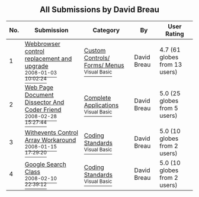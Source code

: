 ﻿<div align="center">

## All Submissions by David Breau

</div>

No.  | Submission | Category | By   | User Rating
---- | ---------- | -------- | ---- | -----------
1 | [Webbrowser control replacement and upgrade<br /><sup>2008-01-03 10:02:24</sup>](https://github.com/Planet-Source-Code/david-breau-webbrowser-control-replacement-and-upgrade__1-69866) | [Custom Controls/ Forms/  Menus<br /><sup>Visual Basic</sup>](../ByCategory/custom-controls-forms-menus__1-4.md) | David Breau | 4.7 (61 globes from 13 users)
2 | [Web Page Document Dissector And Coder Friend<br /><sup>2008-02-28 15:27:44</sup>](https://github.com/Planet-Source-Code/david-breau-web-page-document-dissector-and-coder-friend__1-70172) | [Complete Applications<br /><sup>Visual Basic</sup>](../ByCategory/complete-applications__1-27.md) | David Breau | 5.0 (25 globes from 5 users)
3 | [Withevents Control Array Workaround<br /><sup>2008-01-15 17:29:20</sup>](https://github.com/Planet-Source-Code/david-breau-withevents-control-array-workaround__1-69923) | [Coding Standards<br /><sup>Visual Basic</sup>](../ByCategory/coding-standards__1-43.md) | David Breau | 5.0 (10 globes from 2 users)
4 | [Google Search Class<br /><sup>2008-02-10 22:39:12</sup>](https://github.com/Planet-Source-Code/david-breau-google-search-class__1-70077) | [Coding Standards<br /><sup>Visual Basic</sup>](../ByCategory/coding-standards__1-43.md) | David Breau | 5.0 (10 globes from 2 users)
